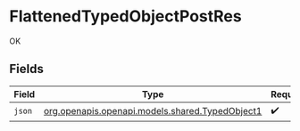 # FlattenedTypedObjectPostRes

OK


## Fields

| Field                                                                                  | Type                                                                                   | Required                                                                               | Description                                                                            |
| -------------------------------------------------------------------------------------- | -------------------------------------------------------------------------------------- | -------------------------------------------------------------------------------------- | -------------------------------------------------------------------------------------- |
| `json`                                                                                 | [org.openapis.openapi.models.shared.TypedObject1](../../models/shared/TypedObject1.md) | :heavy_check_mark:                                                                     | N/A                                                                                    |